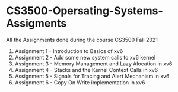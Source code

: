 # CS3500-Opersating-Systems-Assigments
All the Assignments done during the course CS3500 Fall 2021

1. Assignment 1 - Introduction to Basics of xv6
2. Assignment 2 - Add some new system calls to xv6 kernel
3. Assignment 3 - Memory Management and Lazy Alocation in xv6
4. Assignment 4 - Stacks and the Kernel Context Calls in xv6
5. Assignment 5 - Signals for Tracing and Alert Mechanism in xv6
6. Assignment 6 - Copy On Write implementation in xv6
